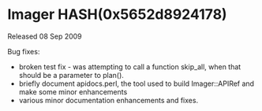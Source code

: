 # Imager HASH(0x5652d8924178)

Released 08 Sep 2009

Bug fixes:
- broken test fix - was attempting to call a function skip_all, when that should be a parameter to plan(). 
- briefly document apidocs.perl, the tool used to build Imager::APIRef and make some minor enhancements 
- various minor documentation enhancements and fixes.